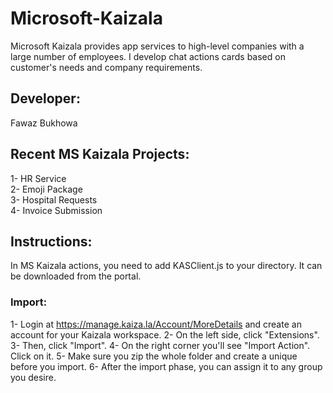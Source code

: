 # Microsoft-Kaizala
Microsoft Kaizala provides app services to high-level companies with a large number of employees. I develop chat actions cards based on customer's needs and company requirements.

## Developer:
Fawaz Bukhowa

## Recent MS Kaizala Projects:
1- HR Service <br/>
2- Emoji Package <br/>
3- Hospital Requests <br/>
4- Invoice Submission

## Instructions:
In MS Kaizala actions, you need to add KASClient.js to your directory. It can be downloaded from the portal.

### Import:
1- Login at https://manage.kaiza.la/Account/MoreDetails and create an account for your Kaizala workspace. 
2- On the left side, click "Extensions".
3- Then, click "Import".
4- On the right corner you'll see "Import Action". Click on it.
5- Make sure you zip the whole folder and create a unique <id> before you import.
6- After the import phase, you can assign it to any group you desire.
